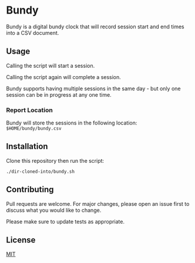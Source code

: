 # Bundy

Bundy is a digital bundy clock that will record session start and end times into a CSV document.

## Usage

Calling the script will start a session.

Calling the script again will complete a session.

Bundy supports having multiple sessions in the same day - but only one session can be in progress at any one time.

### Report Location

Bundy will store the sessions in the following location: `$HOME/bundy/bundy.csv`


## Installation

Clone this repository then run the script:
```
./dir-cloned-into/bundy.sh
```

## Contributing
Pull requests are welcome. For major changes, please open an issue first to discuss what you would like to change.

Please make sure to update tests as appropriate.

## License
[MIT](https://choosealicense.com/licenses/mit/)
